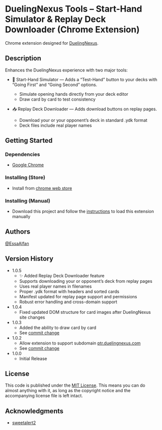 # DuelingNexus Tools – Start-Hand Simulator & Replay Deck Downloader (Chrome Extension)

Chrome extension designed for [DuelingNexus](https://duelingnexus.com).

## Description

Enhances the DuelingNexus experience with two major tools:
- 🎴 Start-Hand Simulator — Adds a “Test-Hand” button to your decks with “Going First” and “Going Second” options.
    - Simulate opening hands directly from your deck editor
    - Draw card by card to test consistency

- 📥 Replay Deck Downloader — Adds download buttons on replay pages.
    - Download your or your opponent’s deck in standard .ydk format
    - Deck files include real player names

## Getting Started

### Dependencies

* [Google Chrome](https://www.google.com/chrome/)

### Installing (Store)

* Install from [chrome web store](https://chrome.google.com/webstore/detail/duelingnexus-start-hand-s/phlcobfmohlcpljfmlmmbjgcccobkodj)

### Installing (Manual)

* Download this project and follow the [instructions](https://developer.chrome.com/docs/extensions/mv3/getstarted/#unpacked) to load this extension manually 

## Authors

[@EssaAlfan](https://github.com/essaalfan)

## Version History
* 1.0.5
    * ✨ Added Replay Deck Downloader feature
    * Supports downloading your or opponent’s deck from replay pages
    * Uses real player names in filenames
    * Proper .ydk format with headers and sorted cards
    * Manifest updated for replay page support and permissions
    * Robust error handling and cross-domain support
* 1.0.4
    * Fixed updated DOM structure for card images after DuelingNexus site changes
* 1.0.3
    * Added the ability to draw card by card
    * See [commit change](https://github.com/essaalfan/duelingnexus-hand-simulation/commit/d0d93f1af58b438f1eac6db51720bb2de2807cd6)
* 1.0.2
    * Allow extension to support subdomain [ptr.duelingnexus.com](https://ptr.duelingnexus.com)
    * See [commit change](https://github.com/essaalfan/duelingnexus-hand-simulation/commit/3573acabf07631bfe2b6c38eb6e8a7641c874d7c)
* 1.0.0
    * Initial Release

## License

This code is published under the [MIT License](http://opensource.org/licenses/MIT). This means you can do almost anything with it, as long as the copyright notice and the accompanying license file is left intact.

## Acknowledgments

* [sweetalert2](https://sweetalert2.github.io/)